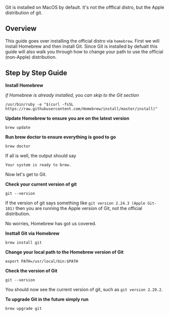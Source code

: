 Git is installed on MacOS by default. It's not the offfical distro, but the Apple distribution of git. 

## Overview

This guide goes over installing the official distro via ```homebrew```. First we will install Homebrew and then install Git. Since Git is installed by defualt this guide will also walk you through how to change your path to use the official (non-Apple) distribution.

## Step by Step Guide


**Install Homebrew**

_if Homebrew is already installed, you can skip to the Git section_

```terminal
/usr/bin/ruby -e "$(curl -fsSL https://raw.githubusercontent.com/Homebrew/install/master/install)"
```


**Update Homebrew to ensure you are on the latest version**
  
  ```terminal
  brew update
  ```

**Run brew doctor to ensure everything is good to go**

```terminal 
brew doctor
```

If all is well, the output should say 

`Your system is ready to brew.`

Now let's get to Git.

**Check your current version of git**

```terminal
git --version
```

If the version of git says something like `git version 2.24.3 (Apple Git-101)` then you are running the Apple version of Git, not the official distribution.

No worries, Homebrew has got us covered.

**Insttall Git via Homebrew**
```terminal
brew install git
```

**Change your local path to the Homebrew version of Git**
```terminal
export PATH=/usr/local/bin:$PATH
```

**Check the version of Git**
```shell
git --version
```
You should now see the current version of git, such as `git version 2.29.2`.

**To upgrade Git in the future simply run**
```
brew upgrade git
```
